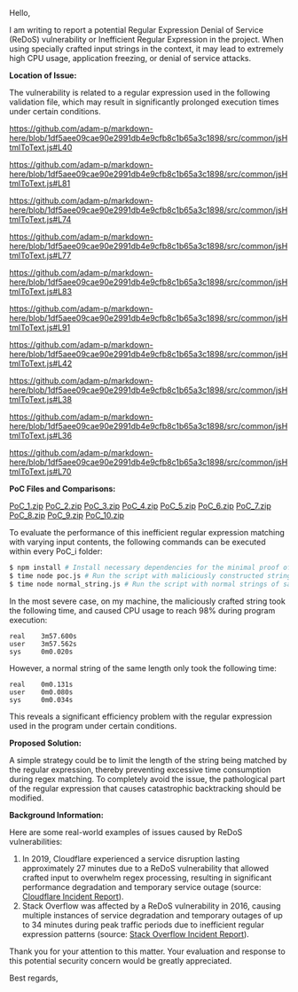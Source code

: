 Hello,

I am writing to report a potential Regular Expression Denial of Service (ReDoS) vulnerability or Inefficient Regular Expression in the project. When using specially crafted input strings in the context, it may lead to extremely high CPU usage, application freezing, or denial of service attacks.

**Location of Issue:**

The vulnerability is related to a regular expression used in the following validation file, which may result in significantly prolonged execution times under certain conditions.

https://github.com/adam-p/markdown-here/blob/1df5aee09cae90e2991db4e9cfb8c1b65a3c1898/src/common/jsHtmlToText.js#L40

https://github.com/adam-p/markdown-here/blob/1df5aee09cae90e2991db4e9cfb8c1b65a3c1898/src/common/jsHtmlToText.js#L81

https://github.com/adam-p/markdown-here/blob/1df5aee09cae90e2991db4e9cfb8c1b65a3c1898/src/common/jsHtmlToText.js#L74

https://github.com/adam-p/markdown-here/blob/1df5aee09cae90e2991db4e9cfb8c1b65a3c1898/src/common/jsHtmlToText.js#L77

https://github.com/adam-p/markdown-here/blob/1df5aee09cae90e2991db4e9cfb8c1b65a3c1898/src/common/jsHtmlToText.js#L83

https://github.com/adam-p/markdown-here/blob/1df5aee09cae90e2991db4e9cfb8c1b65a3c1898/src/common/jsHtmlToText.js#L91

https://github.com/adam-p/markdown-here/blob/1df5aee09cae90e2991db4e9cfb8c1b65a3c1898/src/common/jsHtmlToText.js#L42

https://github.com/adam-p/markdown-here/blob/1df5aee09cae90e2991db4e9cfb8c1b65a3c1898/src/common/jsHtmlToText.js#L38

https://github.com/adam-p/markdown-here/blob/1df5aee09cae90e2991db4e9cfb8c1b65a3c1898/src/common/jsHtmlToText.js#L36

https://github.com/adam-p/markdown-here/blob/1df5aee09cae90e2991db4e9cfb8c1b65a3c1898/src/common/jsHtmlToText.js#L70


**PoC Files and Comparisons:**


[PoC_1.zip](https://github.com/user-attachments/files/17352938/PoC_1.zip)
[PoC_2.zip](https://github.com/user-attachments/files/17352939/PoC_2.zip)
[PoC_3.zip](https://github.com/user-attachments/files/17352940/PoC_3.zip)
[PoC_4.zip](https://github.com/user-attachments/files/17352941/PoC_4.zip)
[PoC_5.zip](https://github.com/user-attachments/files/17352942/PoC_5.zip)
[PoC_6.zip](https://github.com/user-attachments/files/17352945/PoC_6.zip)
[PoC_7.zip](https://github.com/user-attachments/files/17352946/PoC_7.zip)
[PoC_8.zip](https://github.com/user-attachments/files/17352947/PoC_8.zip)
[PoC_9.zip](https://github.com/user-attachments/files/17352936/PoC_9.zip)
[PoC_10.zip](https://github.com/user-attachments/files/17352937/PoC_10.zip)


To evaluate the performance of this inefficient regular expression matching with varying input contents, the following commands can be executed within every PoC_i folder:

```bash
$ npm install # Install necessary dependencies for the minimal proof of concept environment.
$ time node poc.js # Run the script with maliciously constructed string and record the running time.
$ time node normal_string.js # Run the script with normal strings of same length and record the running time.
```

In the most severe case, on my machine, the maliciously crafted string took the following time, and caused CPU usage to reach 98% during program execution:

```
real    3m57.600s
user    3m57.562s
sys     0m0.020s
```

However, a normal string of the same length only took the following time:

```
real    0m0.131s
user    0m0.080s
sys     0m0.034s
```

This reveals a significant efficiency problem with the regular expression used in the program under certain conditions.

**Proposed Solution:**

A simple strategy could be to limit the length of the string being matched by the regular expression, thereby preventing excessive time consumption during regex matching. To completely avoid the issue, the pathological part of the regular expression that causes catastrophic backtracking should be modified.

**Background Information:**

Here are some real-world examples of issues caused by ReDoS vulnerabilities:

1. In 2019, Cloudflare experienced a service disruption lasting approximately 27 minutes due to a ReDoS vulnerability that allowed crafted input to overwhelm regex processing, resulting in significant performance degradation and temporary service outage (source: [Cloudflare Incident Report](https://blog.cloudflare.com/details-of-the-cloudflare-outage-on-july-2-2019/)).
2. Stack Overflow was affected by a ReDoS vulnerability in 2016, causing multiple instances of service degradation and temporary outages of up to 34 minutes during peak traffic periods due to inefficient regular expression patterns (source: [Stack Overflow Incident Report](http://stackstatus.net/post/147710624694/outage-postmortem-july-20-2016)).

Thank you for your attention to this matter. Your evaluation and response to this potential security concern would be greatly appreciated.

Best regards,